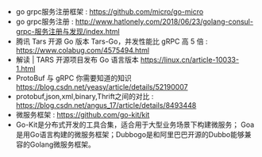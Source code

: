 - go grpc服务注册框架 : https://github.com/micro/go-micro
- go grpc服务注册 : http://www.hatlonely.com/2018/06/23/golang-consul-grpc-服务注册与发现/index.html
- 腾讯 Tars 开源 Go 版本 Tars-Go，并发性能比 gRPC 高 5 倍 : https://www.colabug.com/4575494.html
- 解读 | TARS 开源项目发布 Go 语言版本 https://linux.cn/article-10033-1.html
- ProtoBuf 与 gRPC 你需要知道的知识 https://blog.csdn.net/yeasy/article/details/52190007
- protobuf,json,xml,binary,Thrift之间的对比 : https://blog.csdn.net/angus_17/article/details/8493448
- 微服务框架 : https://github.com/go-kit/kit
- Go-Kit是分布式开发的工具合集，适合用于大型业务场景下构建微服务；
  Goa是用Go语言构建的微服务框架；Dubbogo是和阿里巴巴开源的Dubbo能够兼容的Golang微服务框架。